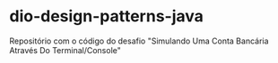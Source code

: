 # dio-design-patterns-java
Repositório com o código do desafio "Simulando Uma Conta Bancária Através Do Terminal/Console"

